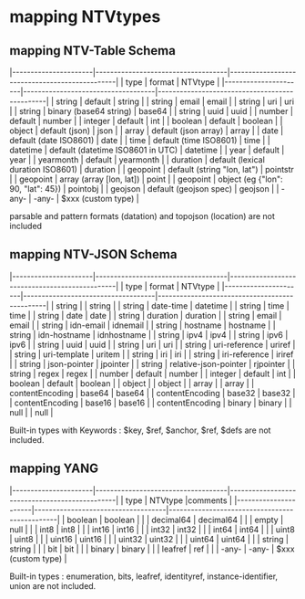 # mapping NTVtypes

## mapping NTV-Table Schema

|----------------------|------------------------------------|-----------------------------------------------|
| type                 | format                             | NTVtype                                       |
|----------------------|------------------------------------|-----------------------------------------------|
| string               | default                            | string                                        |
| string               | email                              | email                                         |
| string               | uri                                | uri                                           |
| string               | binary (base64 string)             | base64                                        |
| string               | uuid                               | uuid                                          |
| number               | default                            | number                                        |
| integer              | default                            | int                                           |
| boolean              | default                            | boolean                                       |
| object               | default (json)                     | json                                          |
| array                | default (json array)               | array                                         |
| date                 | default (date ISO8601)             | date                                          |
| time                 | default (time ISO8601)             | time                                          |
| datetime             | default (datetime ISO8601 in UTC)  | datetime                                      |
| year                 | default                            | year                                          |
| yearmonth            | default                            | yearmonth                                     |
| duration             | default (lexical duration ISO8601) | duration                                      |
| geopoint             | default (string "lon, lat")        | pointstr                                      |
| geopoint             | array (array [lon, lat])           | point                                         |
| geopoint             | object (eg {"lon": 90, "lat": 45}) | pointobj                                      |
| geojson              | default (geojson spec)             | geojson                                       |
| -any-                | -any-                              | $xxx (custom type)                            |

parsable and pattern formats (datation) and topojson (location) are not included

## mapping NTV-JSON Schema

|----------------------|------------------------------------|-----------------------------------------------|
| type                 | format                             | NTVtype                                       |
|----------------------|------------------------------------|-----------------------------------------------|
| string               |                                    | string                                        |
| string               | date-time                          | datetime                                      |
| string               | time                               | time                                          |
| string               | date                               | date                                          |
| string               | duration                           | duration                                      |
| string               | email                              | email                                         |
| string               | idn-email                          | idnemail                                      |
| string               | hostname                           | hostname                                      |
| string               | idn-hostname                       | idnhostname                                   |
| string               | ipv4                               | ipv4                                          |
| string               | ipv6                               | ipv6                                          |
| string               | uuid                               | uuid                                          |
| string               | uri                                | uri                                           |
| string               | uri-reference                      | uriref                                        |
| string               | uri-template                       | uritem                                        |
| string               | iri                                | iri                                           |
| string               | iri-reference                      | iriref                                        |
| string               | json-pointer                       | jpointer                                      |
| string               | relative-json-pointer              | rjpointer                                     |
| string               | regex                              | regex                                         |
| number               | default                            | number                                        |
| integer              | default                            | int                                           |
| boolean              | default                            | boolean                                       |
| object               |                                    | object                                        |
| array                |                                    | array                                         |
| contentEncoding      | base64                             | base64                                        |
| contentEncoding      | base32                             | base32                                        |
| contentEncoding      | base16                             | base16                                        |
| contentEncoding      | binary                             | binary                                        |
| null                 |                                    | null                                          |

Built-in types with Keywords : $key, $ref, $anchor, $ref, $defs are not included. 

## mapping YANG

|----------------------|------------------------------------|-----------------------------------------------|
| type                 | NTVtype                            |comments                                       |
|----------------------|------------------------------------|-----------------------------------------------|
| boolean              | boolean                            |                                               |
| decimal64            | decimal64                          |                                               |
| empty                | null                               |                                               |
| int8                 | int8                               |                                               |
| int16                | int16                              |                                               |
| int32                | int32                              |                                               |
| int64                | int64                              |                                               |
| uint8                | uint8                              |                                               |
| uint16               | uint16                             |                                               |
| uint32               | uint32                             |                                               |
| uint64               | uint64                             |                                               |
| string               | string                             |                                               |
| bit                  | bit                                |                                               |
| binary               | binary                             |                                               |
| leafref              | ref                                |                                               |
| -any-                | -any-                              | $xxx (custom type)                            |

Built-in types : enumeration, bits, leafref, identityref, instance-identifier, union are not included.